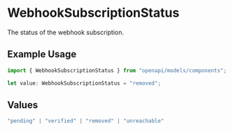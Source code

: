 # WebhookSubscriptionStatus

The status of the webhook subscription.

## Example Usage

```typescript
import { WebhookSubscriptionStatus } from "openapi/models/components";

let value: WebhookSubscriptionStatus = "removed";
```

## Values

```typescript
"pending" | "verified" | "removed" | "unreachable"
```